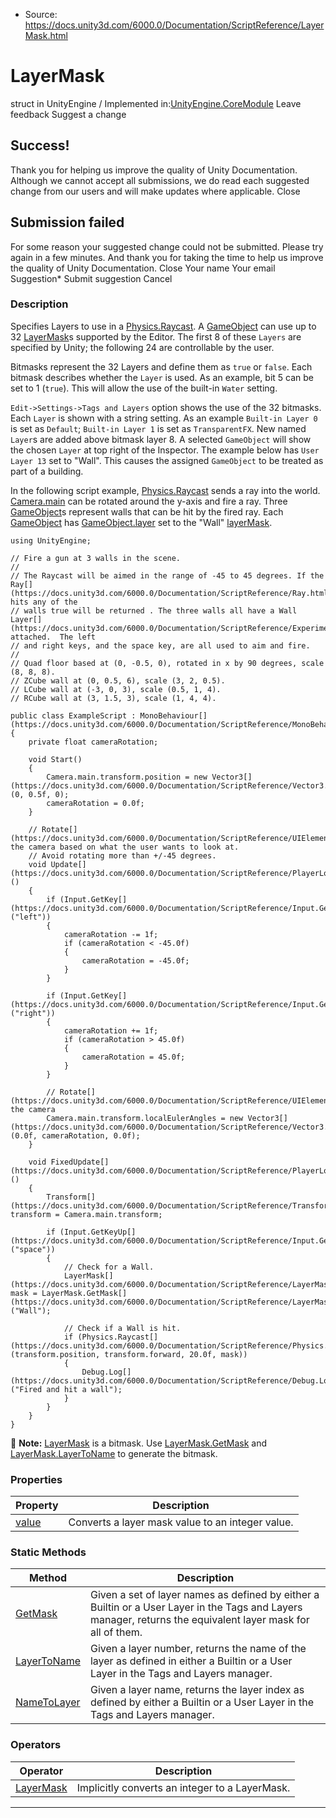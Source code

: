 * Source: https://docs.unity3d.com/6000.0/Documentation/ScriptReference/LayerMask.html

# LayerMask
struct in UnityEngine
/
Implemented in:[UnityEngine.CoreModule](https://docs.unity3d.com/6000.0/Documentation/ScriptReference/UnityEngine.CoreModule.html)
Leave feedback
Suggest a change
## Success!
Thank you for helping us improve the quality of Unity Documentation. Although we cannot accept all submissions, we do read each suggested change from our users and will make updates where applicable.
Close
## Submission failed
For some reason your suggested change could not be submitted. Please <a>try again</a> in a few minutes. And thank you for taking the time to help us improve the quality of Unity Documentation.
Close
Your name Your email Suggestion* Submit suggestion
Cancel
### Description
Specifies Layers to use in a [Physics.Raycast](https://docs.unity3d.com/6000.0/Documentation/ScriptReference/Physics.Raycast.html).
A [GameObject](https://docs.unity3d.com/6000.0/Documentation/ScriptReference/GameObject.html) can use up to 32 [LayerMask](https://docs.unity3d.com/6000.0/Documentation/ScriptReference/LayerMask.html)s supported by the Editor. The first 8 of these `Layers` are specified by Unity; the following 24 are controllable by the user.  
  
Bitmasks represent the 32 Layers and define them as `true` or `false`. Each bitmask describes whether the `Layer` is used. As an example, bit 5 can be set to 1 (`true`). This will allow the use of the built-in `Water` setting.  
  
`Edit->Settings->Tags and Layers` option shows the use of the 32 bitmasks. Each `Layer` is shown with a string setting. As an example `Built-in Layer 0` is set as `Default`; `Built-in Layer 1` is set as `TransparentFX`. New named `Layer`s are added above bitmask layer 8. A selected `GameObject` will show the chosen `Layer` at top right of the Inspector. The example below has `User Layer 13` set to "Wall". This causes the assigned `GameObject` to be treated as part of a building.  
  
In the following script example, [Physics.Raycast](https://docs.unity3d.com/6000.0/Documentation/ScriptReference/Physics.Raycast.html) sends a ray into the world. [Camera.main](https://docs.unity3d.com/6000.0/Documentation/ScriptReference/Camera-main.html) can be rotated around the y-axis and fire a ray. Three [GameObject](https://docs.unity3d.com/6000.0/Documentation/ScriptReference/GameObject.html)s represent walls that can be hit by the fired ray. Each [GameObject](https://docs.unity3d.com/6000.0/Documentation/ScriptReference/GameObject.html) has [GameObject.layer](https://docs.unity3d.com/6000.0/Documentation/ScriptReference/GameObject-layer.html) set to the "Wall" [layerMask](https://docs.unity3d.com/6000.0/Documentation/ScriptReference/LayerMask-layerMask.html). 
```
using UnityEngine;  
  
// Fire a gun at 3 walls in the scene.
//
// The Raycast will be aimed in the range of -45 to 45 degrees. If the Ray[](https://docs.unity3d.com/6000.0/Documentation/ScriptReference/Ray.html) hits any of the
// walls true will be returned . The three walls all have a Wall Layer[](https://docs.unity3d.com/6000.0/Documentation/ScriptReference/Experimental.GraphView.GraphView.Layer.html) attached.  The left
// and right keys, and the space key, are all used to aim and fire.
//
// Quad floor based at (0, -0.5, 0), rotated in x by 90 degrees, scale (8, 8, 8).
// ZCube wall at (0, 0.5, 6), scale (3, 2, 0.5).
// LCube wall at (-3, 0, 3), scale (0.5, 1, 4).
// RCube wall at (3, 1.5, 3), scale (1, 4, 4).  
  
public class ExampleScript : MonoBehaviour[](https://docs.unity3d.com/6000.0/Documentation/ScriptReference/MonoBehaviour.html)
{
    private float cameraRotation;  
  
    void Start()
    {
        Camera.main.transform.position = new Vector3[](https://docs.unity3d.com/6000.0/Documentation/ScriptReference/Vector3.html)(0, 0.5f, 0);
        cameraRotation = 0.0f;
    }  
  
    // Rotate[](https://docs.unity3d.com/6000.0/Documentation/ScriptReference/UIElements.Rotate.html) the camera based on what the user wants to look at.
    // Avoid rotating more than +/-45 degrees.
    void Update[](https://docs.unity3d.com/6000.0/Documentation/ScriptReference/PlayerLoop.Update.html)()
    {
        if (Input.GetKey[](https://docs.unity3d.com/6000.0/Documentation/ScriptReference/Input.GetKey.html)("left"))
        {
            cameraRotation -= 1f;
            if (cameraRotation < -45.0f)
            {
                cameraRotation = -45.0f;
            }
        }  
  
        if (Input.GetKey[](https://docs.unity3d.com/6000.0/Documentation/ScriptReference/Input.GetKey.html)("right"))
        {
            cameraRotation += 1f;
            if (cameraRotation > 45.0f)
            {
                cameraRotation = 45.0f;
            }
        }  
  
        // Rotate[](https://docs.unity3d.com/6000.0/Documentation/ScriptReference/UIElements.Rotate.html) the camera
        Camera.main.transform.localEulerAngles = new Vector3[](https://docs.unity3d.com/6000.0/Documentation/ScriptReference/Vector3.html)(0.0f, cameraRotation, 0.0f);
    }  
  
    void FixedUpdate[](https://docs.unity3d.com/6000.0/Documentation/ScriptReference/PlayerLoop.FixedUpdate.html)()
    {
        Transform[](https://docs.unity3d.com/6000.0/Documentation/ScriptReference/Transform.html) transform = Camera.main.transform;  
  
        if (Input.GetKeyUp[](https://docs.unity3d.com/6000.0/Documentation/ScriptReference/Input.GetKeyUp.html)("space"))
        {
            // Check for a Wall.
            LayerMask[](https://docs.unity3d.com/6000.0/Documentation/ScriptReference/LayerMask.html) mask = LayerMask.GetMask[](https://docs.unity3d.com/6000.0/Documentation/ScriptReference/LayerMask.GetMask.html)("Wall");  
  
            // Check if a Wall is hit.
            if (Physics.Raycast[](https://docs.unity3d.com/6000.0/Documentation/ScriptReference/Physics.Raycast.html)(transform.position, transform.forward, 20.0f, mask))
            {
                Debug.Log[](https://docs.unity3d.com/6000.0/Documentation/ScriptReference/Debug.Log.html)("Fired and hit a wall");
            }
        }
    }
}

```

**Note:** [LayerMask](https://docs.unity3d.com/6000.0/Documentation/ScriptReference/LayerMask.html) is a bitmask. Use [LayerMask.GetMask](https://docs.unity3d.com/6000.0/Documentation/ScriptReference/LayerMask.GetMask.html) and [LayerMask.LayerToName](https://docs.unity3d.com/6000.0/Documentation/ScriptReference/LayerMask.LayerToName.html) to generate the bitmask. 
### Properties
Property | Description  
---|---  
[value](https://docs.unity3d.com/6000.0/Documentation/ScriptReference/LayerMask-value.html) | Converts a layer mask value to an integer value.  
### Static Methods
Method | Description  
---|---  
[GetMask](https://docs.unity3d.com/6000.0/Documentation/ScriptReference/LayerMask.GetMask.html) | Given a set of layer names as defined by either a Builtin or a User Layer in the Tags and Layers manager, returns the equivalent layer mask for all of them.  
[LayerToName](https://docs.unity3d.com/6000.0/Documentation/ScriptReference/LayerMask.LayerToName.html) | Given a layer number, returns the name of the layer as defined in either a Builtin or a User Layer in the Tags and Layers manager.  
[NameToLayer](https://docs.unity3d.com/6000.0/Documentation/ScriptReference/LayerMask.NameToLayer.html) | Given a layer name, returns the layer index as defined by either a Builtin or a User Layer in the Tags and Layers manager.  
### Operators
Operator | Description  
---|---  
[LayerMask](https://docs.unity3d.com/6000.0/Documentation/ScriptReference/LayerMask-operator_int.html) | Implicitly converts an integer to a LayerMask.  
* * *
